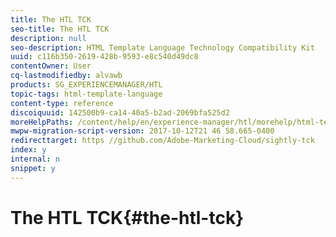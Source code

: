 ```yaml
---
title: The HTL TCK
seo-title: The HTL TCK
description: null
seo-description: HTML Template Language Technology Compatibility Kit
uuid: c116b350-2619-428b-9593-e8c540d49dc8
contentOwner: User
cq-lastmodifiedby: alvawb
products: SG_EXPERIENCEMANAGER/HTL
topic-tags: html-template-language
content-type: reference
discoiquuid: 142500b9-ca14-40a5-b2ad-2069bfa525d2
moreHelpPaths: /content/help/en/experience-manager/htl/morehelp/html-template-language;/content/help/en/experience-manager/htl/morehelp/html-template-language
mwpw-migration-script-version: 2017-10-12T21 46 58.665-0400
redirecttarget: https //github.com/Adobe-Marketing-Cloud/sightly-tck
index: y
internal: n
snippet: y
---
```


# The HTL TCK{#the-htl-tck}

